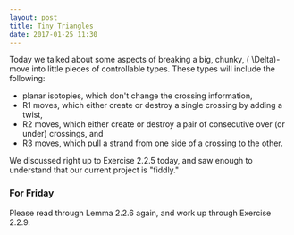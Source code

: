 ```yaml
---
layout: post
title: Tiny Triangles
date: 2017-01-25 11:30
---
```


Today we talked about some aspects of breaking a big, chunky,
<span>\( \Delta\)</span>-move into little pieces of controllable types. These
types will include the following:

* planar isotopies, which don't change the crossing information,
* R1 moves, which either create or destroy a single crossing by adding a twist,
* R2 moves, which either create or destroy a pair of consecutive over
(or under) crossings, and
* R3 moves, which pull a strand from one side of a crossing to the other.

We discussed right up to Exercise 2.2.5 today, and saw enough to understand that
our current project is "fiddly."

### For Friday

Please read through Lemma 2.2.6 again, and work up through Exercise 2.2.9.
